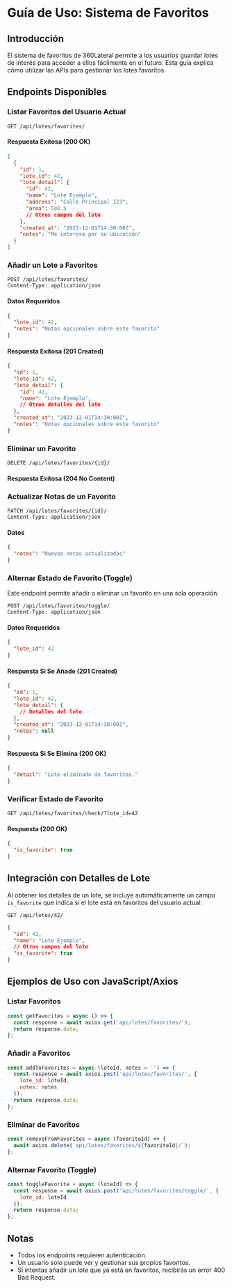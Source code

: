 # Guía de Uso: Sistema de Favoritos

## Introducción

El sistema de favoritos de 360Lateral permite a los usuarios guardar lotes de interés para acceder a ellos fácilmente en el futuro. Esta guía explica cómo utilizar las APIs para gestionar los lotes favoritos.

## Endpoints Disponibles

### Listar Favoritos del Usuario Actual

```
GET /api/lotes/favorites/
```

#### Respuesta Exitosa (200 OK)

```json
[
  {
    "id": 1,
    "lote_id": 42,
    "lote_detail": {
      "id": 42,
      "name": "Lote Ejemplo",
      "address": "Calle Principal 123",
      "area": 500.5
      // Otros campos del lote
    },
    "created_at": "2023-12-01T14:30:00Z",
    "notes": "Me interesa por su ubicación"
  }
]
```

### Añadir un Lote a Favoritos

```
POST /api/lotes/favorites/
Content-Type: application/json
```

#### Datos Requeridos

```json
{
  "lote_id": 42,
  "notes": "Notas opcionales sobre este favorito"
}
```

#### Respuesta Exitosa (201 Created)

```json
{
  "id": 1,
  "lote_id": 42,
  "lote_detail": {
    "id": 42,
    "name": "Lote Ejemplo",
    // Otros detalles del lote
  },
  "created_at": "2023-12-01T14:30:00Z",
  "notes": "Notas opcionales sobre este favorito"
}
```

### Eliminar un Favorito

```
DELETE /api/lotes/favorites/{id}/
```

#### Respuesta Exitosa (204 No Content)

### Actualizar Notas de un Favorito

```
PATCH /api/lotes/favorites/{id}/
Content-Type: application/json
```

#### Datos

```json
{
  "notes": "Nuevas notas actualizadas"
}
```

### Alternar Estado de Favorito (Toggle)

Este endpoint permite añadir o eliminar un favorito en una sola operación.

```
POST /api/lotes/favorites/toggle/
Content-Type: application/json
```

#### Datos Requeridos

```json
{
  "lote_id": 42
}
```

#### Respuesta Si Se Añade (201 Created)

```json
{
  "id": 1,
  "lote_id": 42,
  "lote_detail": {
    // Detalles del lote
  },
  "created_at": "2023-12-01T14:30:00Z",
  "notes": null
}
```

#### Respuesta Si Se Elimina (200 OK)

```json
{
  "detail": "Lote eliminado de favoritos."
}
```

### Verificar Estado de Favorito

```
GET /api/lotes/favorites/check/?lote_id=42
```

#### Respuesta (200 OK)

```json
{
  "is_favorite": true
}
```

## Integración con Detalles de Lote

Al obtener los detalles de un lote, se incluye automáticamente un campo `is_favorite` que indica si el lote está en favoritos del usuario actual:

```
GET /api/lotes/42/
```

```json
{
  "id": 42,
  "name": "Lote Ejemplo",
  // Otros campos del lote
  "is_favorite": true
}
```

## Ejemplos de Uso con JavaScript/Axios

### Listar Favoritos

```javascript
const getFavorites = async () => {
  const response = await axios.get('api/lotes/favorites/');
  return response.data;
};
```

### Añadir a Favoritos

```javascript
const addToFavorites = async (loteId, notes = '') => {
  const response = await axios.post('api/lotes/favorites/', {
    lote_id: loteId,
    notes: notes
  });
  return response.data;
};
```

### Eliminar de Favoritos

```javascript
const removeFromFavorites = async (favoriteId) => {
  await axios.delete(`api/lotes/favorites/${favoriteId}/`);
};
```

### Alternar Favorito (Toggle)

```javascript
const toggleFavorite = async (loteId) => {
  const response = await axios.post('api/lotes/favorites/toggle/', {
    lote_id: loteId
  });
  return response.data;
};
```

## Notas

- Todos los endpoints requieren autenticación.
- Un usuario solo puede ver y gestionar sus propios favoritos.
- Si intentas añadir un lote que ya está en favoritos, recibirás un error 400 Bad Request.